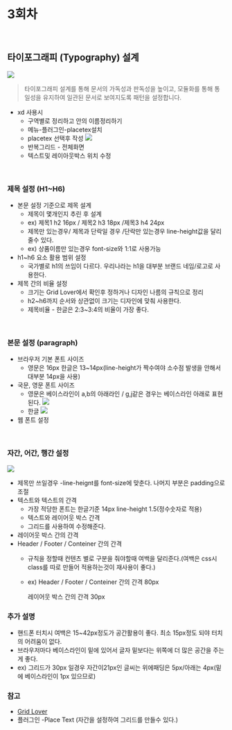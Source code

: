 # 3회차

<br>

## 타이포그래피 (Typography) 설계

![](https://i.imgur.com/1NeZDSv.png)
> 타이포그래피 설계를 통해 문서의 가독성과 판독성을 높이고, 모듈화를 통해 통일성을 유지하여 일관된 문서로 보여지도록 패턴을 설정합니다.

- xd 사용시
  - 구역별로  정리하고 안의 이름정리하기
  - 메뉴-플러그인-placetex설치
  - placetex 선택후 작성
  ![](https://i.imgur.com/phLyIQp.png)
  - 반복그리드 - 전체화면
  - 텍스트및 레이아웃박스 위치 수정

<br>

### 제목 설정 (H1~H6)
- 본문 설정 기준으로 제목 설계
  - 제목이 몇개인지 추린 후 설계
   - ex) 제목1 h2 16px / 제목2 h3 18px /제목3 h4  24px 
   - 제목만 있는경우/ 제목과 단락일 경우 /단락만 있는경우 line-height값을 달리 줄수 있다.
   - ex) 상품이름만 있는경우 font-size와 1:1로 사용가능
- h1~h6 요소 활용 범위 설정
  - 국가별로 h1의 쓰임이 다르다. 우리나라는 h1을 대부분 브랜드 네임/로고로 사용한다.
- 제목 간의 비율 설정
  - 크기는 Grid Lover에서 확인후 정하거나 디자인 나름의 규칙으로 정리
  - h2~h6까지 순서와 상관없이 크기는 디자인에 맞춰 사용한다.
  - 제목비율 - 한글은  2:3~3:4의 비율이 가장 좋다.  

<br>

### 본문 설정 (paragraph)
- 브라우저 기본 폰트 사이즈     
  - 영문은 16px 한글은  13~14px(line-height가 짝수여야 소수점 발생을 안해서 대부분 14px을 사용)
- 국문, 영문 폰트 사이즈
  - 영문은 베이스라인이 a,b의 아래라인 / g,j같은 경우는 베이스라인 아래로 표현된다.
  ![](https://i.imgur.com/pE09zbE.png)
  - 한글
  ![](https://i.imgur.com/jURkr8d.png)
- 웹 폰트 설정

<br>

### 자간, 어간, 행간 설정
![](https://i.imgur.com/erfbbQg.png)
- 제목만 쓰일경우 -line-heignt를 font-size에 맞춘다. 나머지 부분은 padding으로 조절
- 텍스트와 텍스트의 간격
  - 가장 적당한 폰트는  한글기준 14px line-height 1.5(정수숫자로 적용)
  - 텍스트와 레이어웃 박스 간격
  - 그리드를 사용하여 수정해준다. 
- 레이어웃 박스 간의 간격
- Header / Footer / Conteiner 간의 간격
  - 규칙을 정할때 컨텐츠 별로 구분을 줘야할때 여백을 달리준다.(여백은 css시 class를 따로 만들어 적용하는것이 재사용이 좋다.)
  - ex) Header / Footer / Conteiner 간의 간격 80px

    레이어웃 박스 간의 간격 30px

### 추가 설명
- 핸드폰 터치시 여백은 15~42px정도가 공간활용이 좋다. 최소 15px정도 되야 터치의 어려움이 없다.
- 브라우저마다 베이스라인이 밑에 있어서 글자 밑보다는 위쪽에 더 많은 공간을 주는게 좋다.
 - ex) 그리드가 30px 일경우 자간이21px인 글씨는 위에패딩은 5px/아래는 4px(밑에 베이스라인이 1px 있으므로) 
 
 ### 참고
- [Grid Lover](https://www.gridlover.net/try)
- 플러그인 -Place Text (자간을 설정하여 그리드를 만들수 있다.)
